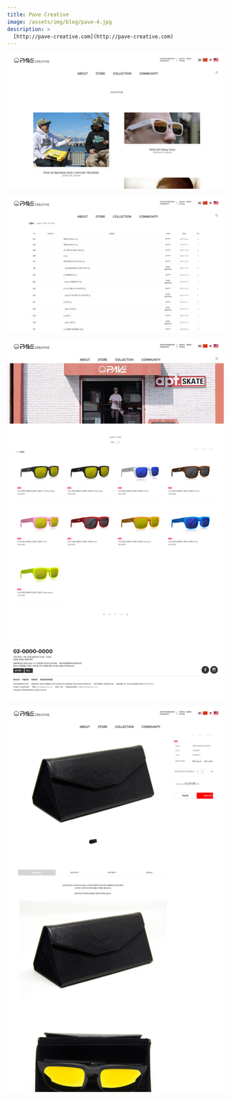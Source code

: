 ```yaml
---
title: Pave Creative
image: /assets/img/blog/pave-4.jpg
description: >
  [http://pave-creative.com](http://pave-creative.com)
---
```


![](/assets/img/blog/pave-5.jpg)

![](/assets/img/blog/pave-6.jpg)

![](/assets/img/blog/pave-7.jpg)

![](/assets/img/blog/pave-8.jpg)
